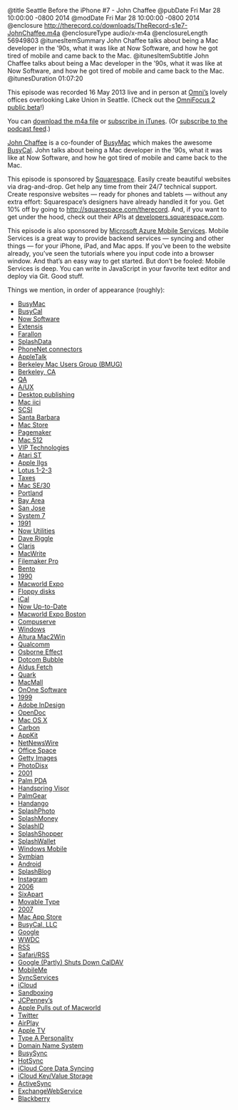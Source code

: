@title Seattle Before the iPhone #7 - John Chaffee
@pubDate Fri Mar 28 10:00:00 -0800 2014
@modDate Fri Mar 28 10:00:00 -0800 2014
@enclosure http://therecord.co/downloads/TheRecord-s1e7-JohnChaffee.m4a
@enclosureType audio/x-m4a
@enclosureLength 56949803
@itunesItemSummary John Chaffee talks about being a Mac developer in the ’90s, what it was like at Now Software, and how he got tired of mobile and came back to the Mac.
@itunesItemSubtitle John Chaffee talks about being a Mac developer in the ’90s, what it was like at Now Software, and how he got tired of mobile and came back to the Mac.
@itunesDuration 01:07:20

This episode was recorded 16 May 2013 live and in person at [Omni’s](http://www.omnigroup.com/) lovely offices overlooking Lake Union in Seattle. (Check out the <a href="http://www.omnigroup.com/blog/omnifocus-2-for-mac-resumes-testing-will-ship-in-june">OmniFocus 2 public beta</a>!)

You can <a href="/downloads/TheRecord-s1e7-JohnChaffee.m4a">download the m4a file</a> or <a href="https://itunes.apple.com/us/podcast/the-record/id791861057">subscribe in iTunes</a>. (Or <a href="https://therecord.co/xml/rss.xml">subscribe to the podcast feed</a>.)

<a href="https://twitter.com/ChaffeeJohn">John Chaffee</a> is a co-founder of <a href="http://busymac.com/">BusyMac</a> which makes the awesome <a href="http://www.busymac.com/busycal/">BusyCal</a>. John talks about being a Mac developer in the ’90s, what it was like at Now Software, and how he got tired of mobile and came back to the Mac.

<p class="sponsor">This episode is sponsored by <a href="http://squarespace.com/therecord">Squarespace</a>. Easily create beautiful websites via drag-and-drop. Get help any time from their 24/7 technical support. Create responsive websites — ready for phones and tablets — without any extra effort: Squarespace’s designers have already handled it for you. Get 10% off by going to <a href="http://squarespace.com/therecord">http://squarespace.com/therecord</a>. And, if you want to get under the hood, check out their APIs at <a href="http://developers.squarespace.com/">developers.squarespace.com</a>.</p>

<p class="sponsor">This episode is also sponsored by <a href=" http://www.windowsazure.com/en-us/develop/mobile/ios/?WT.mc_id=azurebg_us_pmm_mirluna_therecord">Microsoft Azure Mobile Services</a>. Mobile Services is a great way to provide backend services — syncing and other things — for your iPhone, iPad, and Mac apps. If you’ve been to the website already, you’ve seen the tutorials where you input code into a browser window. And that’s an easy way to get started. But don’t be fooled: Mobile Services is deep. You can write in JavaScript in your favorite text editor and deploy via Git. Good stuff.</p>

Things we mention, in order of appearance (roughly):

<ul>
<li><a href="http://www.busymac.com//">BusyMac</a></li>
<li><a href="http://www.busymac.com/busycal/">BusyCal</a></li>
<li><a href="http://www.macworld.com/article/1147271/nowsoftware.html">Now Software</a></li>
<li><a href="http://www.extensis.com/">Extensis</a></li>
<li><a href="http://www.netopia.com/">Farallon</a></li>
<li><a href="http://www.splashdata.com/">SplashData</a></li>
<li><a href="http://en.wikipedia.org/wiki/PhoneNet">PhoneNet connectors</a></li>
<li><a href="http://en.wikipedia.org/wiki/AppleTalk">AppleTalk</a></li>
<li><a href="http://en.wikipedia.org/wiki/Berkeley_Macintosh_Users_Group">Berkeley Mac Users Group (BMUG)</a></li>
<li><a href="http://www.ci.berkeley.ca.us/Home.aspx">Berkeley, CA</a></li>
<li><a href="http://en.wikipedia.org/wiki/Software_quality_assurance">QA</a></li>
<li><a href="http://en.wikipedia.org/?title=A/UX">A/UX</a></li>
<li><a href="http://en.wikipedia.org/wiki/Desktop_publishing">Desktop publishing</a></li>
<li><a href="http://lowendmac.com/1989/mac-iici/">Mac iici</a></li>
<li><a href="http://en.wikipedia.org/wiki/SCSI">SCSI</a></li>
<li><a href="https://www.santabarbaraca.gov/">Santa Barbara</a></li>
<li><a href="http://www.themacstore.com/">Mac Store</a></li>
<li><a href="http://www.adobe.com/products/pagemaker/">Pagemaker</a></li>
<li><a href="http://apple-history.com/512k">Mac 512</a></li>
<li><a href="http://www.viptechnologies.net/">VIP Technologies</a></li>
<li><a href="http://www.atarimuseum.com/computers/16bits/stmenu/atarist.htm">Atari ST</a></li>
<li><a href="http://oldcomputers.net/appleiigs.html">Apple IIgs</a></li>
<li><a href="http://en.wikipedia.org/wiki/Lotus_1-2-3">Lotus 1-2-3</a></li>
<li><a href="http://www.irs.gov/">Taxes</a></li>
<li><a href="http://apple-history.com/se30">Mac SE/30</a></li>
<li><a href="http://www.portlandoregon.gov/">Portland</a></li>
<li><a href="http://en.wikipedia.org/wiki/San_Francisco_Bay_Area">Bay Area</a></li>
<li><a href="http://www.sanjoseca.gov/">San Jose</a></li>
<li><a href="http://en.wikipedia.org/wiki/System_7">System 7</a></li>
<li><a href="http://en.wikipedia.org/wiki/1991">1991</a></li>
<li><a href="http://tidbits.com/article/875">Now Utilities</a></li>
<li><a href="http://www.busymac.com/about.html">Dave Riggle</a></li>
<li><a href="http://en.wikipedia.org/wiki/Claris">Claris</a></li>
<li><a href="http://m.youtube.com/watch?v=ZS2wTH_nZWI">MacWrite</a></li>
<li><a href="http://en.wikipedia.org/wiki/FileMaker">Filemaker Pro</a></li>
<li><a href="http://info.filemaker.com/Bento_Statement.html">Bento</a></li>
<li><a href="http://en.wikipedia.org/wiki/1990">1990</a></li>
<li><a href="http://en.wikipedia.org/wiki/Macworld/iWorld">Macworld Expo</a></li>
<li><a href="http://en.wikipedia.org/wiki/History_of_the_floppy_disk">Floppy disks</a></li>
<li><a href="http://en.wikipedia.org/wiki/Calendar_(application)">iCal</a></li>
<li><a href="https://sites.google.com/site/nowsoftwarecom/download">Now Up-to-Date</a></li>
<li><a href="https://www.youtube.com/watch?v=PEHNrqPkefI">Macworld Expo Boston</a></li>
<li><a href="http://en.wikipedia.org/wiki/CompuServe">Compuserve</a></li>
<li><a href="http://windows.microsoft.com/en-us/windows/home">Windows</a></li>
<li><a href="http://www.altura.com/portfolio.php">Altura Mac2Win</a></li>
<li><a href="http://www.qualcomm.com/">Qualcomm</a></li>
<li><a href="http://en.wikipedia.org/wiki/Osborne_effect">Osborne Effect</a></li>
<li><a href="http://en.wikipedia.org/wiki/Dot-com_bubble">Dotcom Bubble</a></li>
<li><a href="https://www.youtube.com/watch?v=NHjf9rGgGQQ">Aldus Fetch</a></li>
<li><a href="http://www.quark.com/">Quark</a></li>
<li><a href="http://www.macmall.com/">MacMall</a></li>
<li><a href="http://www.ononesoftware.com/">OnOne Software</a></li>
<li><a href="http://en.wikipedia.org/wiki/1999">1999</a></li>
<li><a href="http://www.adobe.com/products/indesign.html">Adobe InDesign</a></li>
<li><a href="http://apple.wikia.com/wiki/OpenDoc">OpenDoc</a></li>
<li><a href="http://en.wikipedia.org/wiki/OS_X">Mac OS X</a></li>
<li><a href="http://oreilly.com/pub/a/mac/2001/05/23/cocoa_vs_carbon.html">Carbon</a></li>
<li><a href="https://developer.apple.com/library/mac/documentation/cocoa/reference/applicationkit/objc_classic/_index.html">AppKit</a></li>
<li><a href="http://en.wikipedia.org/wiki/NetNewsWire">NetNewsWire</a></li>
<li><a href="http://www.imdb.com/title/tt0151804/">Office Space</a></li>
<li><a href="http://www.gettyimages.com/">Getty Images</a></li>
<li><a href="http://en.wikipedia.org/wiki/PhotoDisc">PhotoDisx</a></li>
<li><a href="http://www.imdb.com/title/tt0062622/">2001</a></li>
<li><a href="http://en.wikipedia.org/wiki/Palm_(PDA)">Palm PDA</a></li>
<li><a href="http://en.wikipedia.org/wiki/Handspring_(company)">Handspring Visor</a></li>
<li><a href="http://www.palmgear.com//">PalmGear</a></li>
<li><a href="http://en.wikipedia.org/wiki/Handango">Handango</a></li>
<li><a href="http://www.splashdata.com/splashphoto/palm/">SplashPhoto</a></li>
<li><a href="http://www.splashdata.com/splashmoney/">SplashMoney</a></li>
<li><a href="http://www.splashdata.com/splashid/">SplashID</a></li>
<li><a href="http://www.splashdata.com/splashshopper/">SplashShopper</a></li>
<li><a href="http://www.splashdata.com/splashwallet/">SplashWallet</a></li>
<li><a href="http://en.wikipedia.org/wiki/Windows_Mobile">Windows Mobile</a></li>
<li><a href="http://en.wikipedia.org/wiki/Symbian">Symbian</a></li>
<li><a href="http://www.android.com/">Android</a></li>
<li><a href="http://splashdata.com/press/PR050214.htm">SplashBlog</a></li>
<li><a href="http://instagram.com/">Instagram</a></li>
<li><a href="http://en.wikipedia.org/wiki/2006">2006</a></li>
<li><a href="http://www.sixapart.com/">SixApart</a></li>
<li><a href="http://movabletype.org/">Movable Type</a></li>
<li><a href="http://en.wikipedia.org/wiki/2007">2007</a></li>
<li><a href="http://www.apple.com/osx/apps/app-store.html">Mac App Store</a></li>
<li><a href="http://www.busymac.com/">BusyCal, LLC</a></li>
<li><a href="https://www.google.com/">Google</a></li>
<li><a href="https://developer.apple.com/wwdc/">WWDC</a></li>
<li><a href="http://cyber.law.harvard.edu/rss/rss.html">RSS</a></li>
<li><a href="https://discussions.apple.com/thread/4135311?start=285&">Safari/RSS</a></li>
<li><a href="http://googleblog.blogspot.com.au/2013/03/a-second-spring-of-cleaning.html">Google (Partly) Shuts Down CalDAV</a></li>
<li><a href="http://en.wikipedia.org/wiki/MobileMe">MobileMe</a></li>
<li><a href="http://support.apple.com/kb/HT5847">SyncServices</a></li>
<li><a href="https://www.icloud.com/">iCloud</a></li>
<li><a href="https://developer.apple.com/app-sandboxing/">Sandboxing</a></li>
<li><a href="http://www.jcpenney.com/">JCPenney’s</a></li>
<li><a href="http://www.apple.com/pr/library/2008/12/16Apple-Announces-Its-Last-Year-at-Macworld.html">Apple Pulls out of Macworld</a></li>
<li><a href="https://twitter.com/">Twitter</a></li>
<li><a href="https://www.apple.com/airplay/">AirPlay</a></li>
<li><a href="http://www.apple.com/appletv/">Apple TV</a></li>
<li><a href="http://en.wikipedia.org/wiki/Type_A_and_Type_B_personality_theory">Type A Personality</a></li>
<li><a href="http://en.wikipedia.org/wiki/Domain_Name_System">Domain Name System</a></li>
<li><a href="http://www.macworld.com/article/1135218/busysync216.html">BusySync</a></li>
<li><a href="http://kb.hpwebos.com/wps/portal/kb/common/article/2630_en.html">HotSync</a></li>
<li><a href="http://www.objc.io/issue-10/icloud-core-data.html">iCloud Core Data Syncing</a></li>
<li><a href="https://developer.apple.com/library/mac/documentation/General/Conceptual/iCloudDesignGuide/Chapters/DesigningForKey-ValueDataIniCloud.html">iCloud Key/Value Storage</a></li>
<li><a href="http://en.wikipedia.org/wiki/Exchange_ActiveSync">ActiveSync</a></li>
<li><a href="http://msdn.microsoft.com/en-us/library/office/dd877045(v=exchg.140).aspx">ExchangeWebService</a></li>
<li><a href="http://us.blackberry.com/">Blackberry</a></li>
</ul>